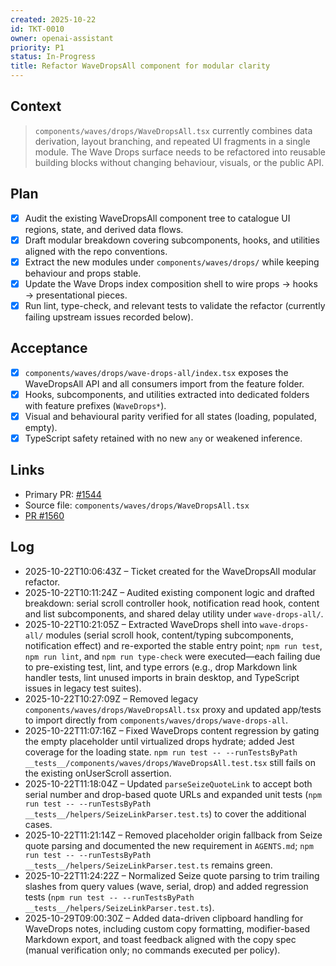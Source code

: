 ```yaml
---
created: 2025-10-22
id: TKT-0010
owner: openai-assistant
priority: P1
status: In-Progress
title: Refactor WaveDropsAll component for modular clarity
---
```


## Context

> `components/waves/drops/WaveDropsAll.tsx` currently combines data derivation, layout branching, and repeated UI fragments in a single module. The Wave Drops surface needs to be refactored into reusable building blocks without changing behaviour, visuals, or the public API.

## Plan

- [x] Audit the existing WaveDropsAll component tree to catalogue UI regions, state, and derived data flows.
- [x] Draft modular breakdown covering subcomponents, hooks, and utilities aligned with the repo conventions.
- [x] Extract the new modules under `components/waves/drops/` while keeping behaviour and props stable.
- [x] Update the Wave Drops index composition shell to wire props → hooks → presentational pieces.
- [x] Run lint, type-check, and relevant tests to validate the refactor (currently failing upstream issues recorded below).

## Acceptance

- [x] `components/waves/drops/wave-drops-all/index.tsx` exposes the WaveDropsAll API and all consumers import from the feature folder.
- [x] Hooks, subcomponents, and utilities extracted into dedicated folders with feature prefixes (`WaveDrops*`).
- [x] Visual and behavioural parity verified for all states (loading, populated, empty).
- [x] TypeScript safety retained with no new `any` or weakened inference.

## Links

- Primary PR: [#1544](https://github.com/6529-Collections/6529seize-frontend/pull/1544)
- Source file: `components/waves/drops/WaveDropsAll.tsx`
- [PR #1560](https://github.com/6529-Collections/6529seize-frontend/pull/1560)

## Log

- 2025-10-22T10:06:43Z – Ticket created for the WaveDropsAll modular refactor.
- 2025-10-22T10:11:24Z – Audited existing component logic and drafted breakdown: serial scroll controller hook, notification read hook, content and list subcomponents, and shared delay utility under `wave-drops-all/`.
- 2025-10-22T10:21:05Z – Extracted WaveDrops shell into `wave-drops-all/` modules (serial scroll hook, content/typing subcomponents, notification effect) and re-exported the stable entry point; `npm run test`, `npm run lint`, and `npm run type-check` were executed—each failing due to pre-existing test, lint, and type errors (e.g., drop Markdown link handler tests, lint unused imports in brain desktop, and TypeScript issues in legacy test suites).
- 2025-10-22T10:27:09Z – Removed legacy `components/waves/drops/WaveDropsAll.tsx` proxy and updated app/tests to import directly from `components/waves/drops/wave-drops-all`.
- 2025-10-22T11:07:16Z – Fixed WaveDrops content regression by gating the empty placeholder until virtualized drops hydrate; added Jest coverage for the loading state. `npm run test -- --runTestsByPath __tests__/components/waves/drops/WaveDropsAll.test.tsx` still fails on the existing onUserScroll assertion.
- 2025-10-22T11:18:04Z – Updated `parseSeizeQuoteLink` to accept both serial number and drop-based quote URLs and expanded unit tests (`npm run test -- --runTestsByPath __tests__/helpers/SeizeLinkParser.test.ts`) to cover the additional cases.
- 2025-10-22T11:21:14Z – Removed placeholder origin fallback from Seize quote parsing and documented the new requirement in `AGENTS.md`; `npm run test -- --runTestsByPath __tests__/helpers/SeizeLinkParser.test.ts` remains green.
- 2025-10-22T11:24:22Z – Normalized Seize quote parsing to trim trailing slashes from query values (wave, serial, drop) and added regression tests (`npm run test -- --runTestsByPath __tests__/helpers/SeizeLinkParser.test.ts`).
- 2025-10-29T09:00:30Z – Added data-driven clipboard handling for WaveDrops notes, including custom copy formatting, modifier-based Markdown export, and toast feedback aligned with the copy spec (manual verification only; no commands executed per policy).
